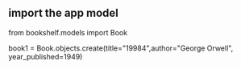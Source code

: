 ## import the app model ##
from bookshelf.models import Book

book1 = Book.objects.create(title="19984",author="George Orwell", year_published=1949)